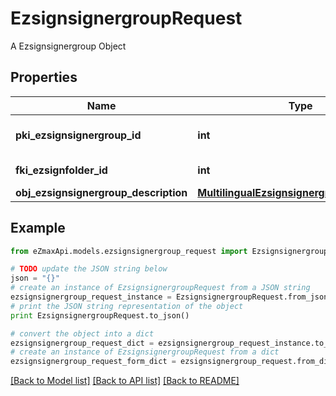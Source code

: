 # EzsignsignergroupRequest

A Ezsignsignergroup Object

## Properties

Name | Type | Description | Notes
------------ | ------------- | ------------- | -------------
**pki_ezsignsignergroup_id** | **int** | The unique ID of the Ezsignsignergroup | [optional] 
**fki_ezsignfolder_id** | **int** | The unique ID of the Ezsignfolder | 
**obj_ezsignsignergroup_description** | [**MultilingualEzsignsignergroupDescription**](MultilingualEzsignsignergroupDescription.md) |  | 

## Example

```python
from eZmaxApi.models.ezsignsignergroup_request import EzsignsignergroupRequest

# TODO update the JSON string below
json = "{}"
# create an instance of EzsignsignergroupRequest from a JSON string
ezsignsignergroup_request_instance = EzsignsignergroupRequest.from_json(json)
# print the JSON string representation of the object
print EzsignsignergroupRequest.to_json()

# convert the object into a dict
ezsignsignergroup_request_dict = ezsignsignergroup_request_instance.to_dict()
# create an instance of EzsignsignergroupRequest from a dict
ezsignsignergroup_request_form_dict = ezsignsignergroup_request.from_dict(ezsignsignergroup_request_dict)
```
[[Back to Model list]](../README.md#documentation-for-models) [[Back to API list]](../README.md#documentation-for-api-endpoints) [[Back to README]](../README.md)


